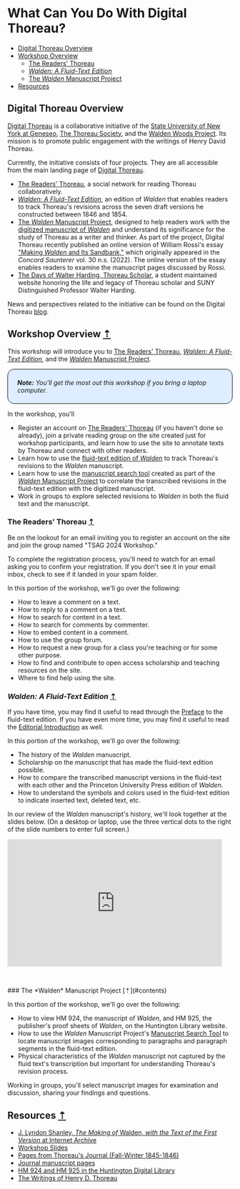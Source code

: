 # What Can You Do With Digital Thoreau?

<a name="contents"></a>

- [Digital Thoreau Overview](#digital-thoreau-overview)
- [Workshop Overview](#workshop-overview)
    - [The Readers' Thoreau](#readers-thoreau)
    - [*Walden: A Fluid-Text Edition*](#fluid-text)
    - [The *Walden* Manuscript Project](#walden-ms-project)
- [Resources](#resources)

## <a name="digital-thoreau-overview"></a> Digital Thoreau Overview

[Digital Thoreau](https://digitalthoreau.org) is a collaborative initiative of the [State University of New York at Geneseo](https://geneseo.edu), [The Thoreau Society](https://thoreausociety.org), and the [Walden Woods Project](https://walden.org). Its mission is to promote public engagement with the writings of Henry David Thoreau.

Currently, the initiative consists of four projects. They are all accessible from the main landing page of [Digital Thoreau](https://digitalthoreau.org).

- [The Readers' Thoreau](https://commons.digitalthoreau.org), a social network for reading Thoreau collaboratively.
- [*Walden: A Fluid-Text Edition*](https://digitalthoreau.org/fluid-text-toc/), an edition of *Walden* that enables readers to track Thoreau's revisions across the seven draft versions he constructed between 1846 and 1854.
- [The *Walden* Manuscript Project](https://digitalthoreau.org/the-walden-manuscript-project/), designed to help readers work with the [digitized manuscript of *Walden*](https://cdm16003.contentdm.oclc.org/digital/collection/p16003coll16) and understand its significance for the study of Thoreau as a writer and thinker. As part of the project, Digital Thoreau recently published an online version of William Rossi's essay ["Making *Walden* and Its Sandbank,"](https://digitalthoreau.org/making-walden-and-its-sandbank/) which originally appeared in the *Concord Saunterer* vol. 30 n.s. (2022). The online version of the essay enables readers to examine the manuscript pages discussed by Rossi.
- [The Days of Walter Harding, Thoreau Scholar](https://walterharding.org), a student maintained website honoring the life and legacy of Thoreau scholar and SUNY Distinguished Professor Walter Harding.

News and perspectives related to the initiative can be found on the Digital Thoreau [blog](https://digitalthoreau.org/blog/).

## <a name="workshop-overview"></a> Workshop Overview [&#8673;](#contents)

This workshop will introduce you to [The Readers' Thoreau](https://commons.digitalthoreau.org), [*Walden: A Fluid-Text Edition*](https://digitalthoreau.org/fluid-text-toc/), and the [*Walden* Manuscript Project](https://digitalthoreau.org/the-walden-manuscript-project/).

<p style="border:1px solid black;border-radius:15px;background:#deedff;padding:1.5em;max-width: 500px;font-style:italic;"><strong>Note:</strong> You'll get the most out this workshop if you bring a laptop computer.</p>

In the workshop, you'll

- Register an account on [The Readers' Thoreau](https://commons.digitalthoreau.org) (if you haven't done so already), join a private reading group on the site created just for workshop participants, and learn how to use the site to annotate texts by Thoreau and connect with other readers.
- Learn how to use the [fluid-text edition of *Walden*](https://digitalthoreau.org/fluid-text-toc/) to track Thoreau's revisions to the *Walden* manuscript.
- Learn how to use the [manuscript search tool](https://digitalthoreau.org/manuscript-search-tool/) created as part of the [*Walden* Manuscript Project](https://digitalthoreau.org/the-walden-manuscript-project/) to correlate the transcribed revisions in the fluid-text edition with the digitized manuscript.
- Work in groups to explore selected revisions to *Walden* in both the fluid text and the manuscript.

### <a name="readers-thoreau"></a> The Readers' Thoreau [&#8673;](#contents)

Be on the lookout for an email inviting you to register an account on the site and join the group named "TSAG 2024 Workshop."

To complete the registration process, you'll need to watch for an email asking you to confirm your registration. If you don't see it in your email inbox, check to see if it landed in your spam folder.

In this portion of the workshop, we'll go over the following:

- How to leave a comment on a text.
- How to reply to a comment on a text.
- How to search for content in a text.
- How to search for comments by commenter.
- How to embed content in a comment.
- How to use the group forum.
- How to request a new group for a class you're teaching or for some other purpose.
- How to find and contribute to open access scholarship and teaching resources on the site.
- Where to find help using the site.

### <a name="fluid-text"></a> *Walden: A Fluid-Text Edition* [&#8673;](#contents)

If you have time, you may find it useful to read through the [Preface](https://digitalthoreau.org/fluid-text-toc/) to the fluid-text edition. If you have even more time, you may find it useful to read the [Editorial Introduction](https://digitalthoreau.org/fluid-text-toc/) as well.

In this portion of the workshop, we'll go over the following:

- The history of the *Walden* manuscript.
- Scholarship on the manuscript that has made the fluid-text edition possible.
- How to compare the transcribed manuscript versions in the fluid-text with each other and the Princeton University Press edition of *Walden*.
- How to understand the symbols and colors used in the fluid-text edition to indicate inserted text, deleted text, etc.

In our review of the *Walden* manuscript's history, we'll look together at the slides below. (On a desktop or laptop, use the three vertical dots to the right of the slide numbers to enter full screen.)

<iframe src="https://docs.google.com/presentation/d/e/2PACX-1vQeK0Lq97sYxxMJNb7FEn6MrZaiD5BriEO6N6LZTFWRg8Pfl6X_HEy06OH0bt4Y2G3fR6qI4VuGuLXz/embed?start=false&loop=false&delayms=3000" frameborder="0" width="480" height="285" allowfullscreen="true" mozallowfullscreen="true" webkitallowfullscreen="true"></iframe>

<p>&nbsp;</p>
### <a name="walden-ms-project"></a> The *Walden* Manuscript Project [&#8673;](#contents)

In this portion of the workshop, we'll go over the following:

- How to view HM 924, the manuscript of *Walden*, and HM 925, the publisher's proof sheets of *Walden*, on the Huntington Library website.
- How to use the *Walden* Manuscript Project's [Manuscript Search Tool](https://digitalthoreau.org/manuscript-search-tool/) to locate manuscript images corresponding to paragraphs and paragraph segments in the fluid-text edition.
- Physical characteristics of the *Walden* manuscript not captured by the fluid text's transcription but important for understanding Thoreau's revision process.

Working in groups, you'll select manuscript images for examination and discussion, sharing your findings and questions.

## <a name="resources"></a> Resources [&#8673;](#contents)

- [J. Lyndon Shanley, *The Making of* Walden, *with the Text of the First Version* at Internet Archive](https://archive.org/details/makingofwaldenwi0000shan/page/n5/mode/2up)
- [Workshop Slides](https://docs.google.com/presentation/d/1Jbp14ri61c6hvCuk8fgwxd0FXkCkJVTn37ifVijqXqs/edit?usp=sharing)
- [Pages from Thoreau's Journal (Fall-Winter 1845-1846)](resources/journal.pdf)
- [Journal manuscript pages](resources/MA-1303-pages.pdf)
- [HM 924 and HM 925 in the Huntington Digital Library](https://cdm16003.contentdm.oclc.org/digital/collection/p16003coll16)
- [The Writings of Henry D. Thoreau](https://thoreau.library.ucsb.edu/)